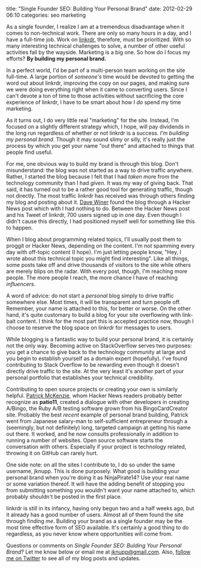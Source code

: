 title: "Single Founder SEO: Building Your Personal Brand"
date: 2012-02-29 06:10
categories: seo marketing


As a single founder, I realize I am at a tremendous disadvantage when it comes to non-technical work. There are only so many hours in a day, and I have a full-time job. Work on [linkrdr](http://www.linkrdr.com), therefore, must be prioritized. With so many interesting technical challenges to solve, a number of other useful activities fall by the wayside. Marketing is a big one. So how do I focus my efforts? __By building my personal brand.__

<!--more-->
In a perfect world, I'd be part of a multi-person team working on the site full-time. A large portion of _someone's_ time would be devoted to getting the word out about linkrdr, improving the copy on our pages, and making sure we were doing everything right when it came to converting users. Since I can't devote a ton of time to those activities without sacrificing the core experience of linkrdr, I have to be smart about how I _do_ spend my time marketing.

As it turns out, I do very little real "marketing" for the site.  Instead, I'm focused on a slightly different strategy which, I hope, will pay dividends in the long run regardless of whether or not linkrdr is a success. _I'm building my personal brand._ Though it may sound slimy or silly, it's really just the process by which you get your name "out there" and attached to things that people find useful.

For me, one obvious way to build my brand is through this blog. Don't misunderstand: the blog was not started as a way to drive traffic anywhere. Rather, I started the blog because I felt that I had _taken_ more from the technology community than I had _given_. It was my way of giving back.  That said, it has turned out to be a rather good tool for generating traffic, though not directly. The most traffic linkrdr has received was through others finding my blog and posting about it. [Dave Winer](http://en.wikipedia.org/wiki/Dave_Winer) found the blog through a Hacker News post which with I had nothing to do. Between the Hacker News post and his Tweet of linkrdr, 700 users signed up in one day. Even though I didn't cause this directly, I had positioned myself well for something like this to happen. 

When I blog about programming related topics, I'll usually post them to proggit or Hacker News, depending on the content. I'm not spamming every day with off-topic content (I hope). I'm just letting people know, "Hey, I wrote about this technical topic you might find interesting". Like all things, some posts take off and drive thousands of visitors to the site while others are merely blips on the radar. With every post, though, I'm reaching more people. The more people I reach, the more chance I have of reaching _influencers_. 

A word of advice: do not start a _personal_ blog simply to drive traffic somewhere else. Most times, it will be transparent and turn people off. Remember, your name is attached to this, for better or worse. On the other hand, it's quite customary to build a blog for your site overflowing with link-bait content. I think for the most part this is accepted practice now, though I choose to reserve the blog space on linkrdr for messages to users.

While blogging is a fantastic way to build your personal brand, it is certainly not the only way. Becoming active on StackOverflow serves two purposes: you get a chance to give back to the technology community at large and you begin to establish yourself as a domain expert (hopefully). I've found contributing to Stack Overflow to be rewarding even though it doesn't directly drive traffic to the site. At the very least it's another part of your personal portfolio that establishes your technical credibility.

Contributing to open source projects or creating your own is similarly helpful. [Patrick McKenzie](http://www.kalzumeus.com), whom Hacker News readers probably better recognize as __patio11__, created a dialogue with other developers in creating A/Bingo, the Ruby A/B testing software grown from his BingoCardCreator site. Probably the best _recent_ example of personal brand building, Patrick went from Japanese salary-man to self-sufficient entrepreneur through a (seemingly, but not definitely) long, targeted campaign at getting his name out there. It worked, and he now consults professionally in addition to running a number of websites.  Open source software starts the conversation with others. Especially if your project is technology related, throwing it on GitHub can rarely hurt.

One side note: on all the sites I contribute to, I do so under the same username, jknupp. This is done purposely. What good is building your personal brand when you're doing it as NinjaPirate14? Use your real name or some variation thereof. It will have the adding benefit of stopping you from submitting something you wouldn't want your name attached to, which probably shouldn't be posted in the first place.  

linkrdr is still in its infancy, having only begun two and a half weeks ago, but it already has a good number of users. Almost all of them found the site through finding _me_. Building your brand as a single founder may be the most time effective form of SEO available. It's certainly a good thing to do regardless, as you never know where opportunities will come from.

Questions or comments on _Single Founder SEO: Bulding Your Personal Brand_? Let me know below or email me at [jknupp@gmail.com](mailto:jknupp@gmail.com). Also, [follow me on Twitter](http://www.twitter.com/jeffknupp/) to see all of my blog posts and updates.
